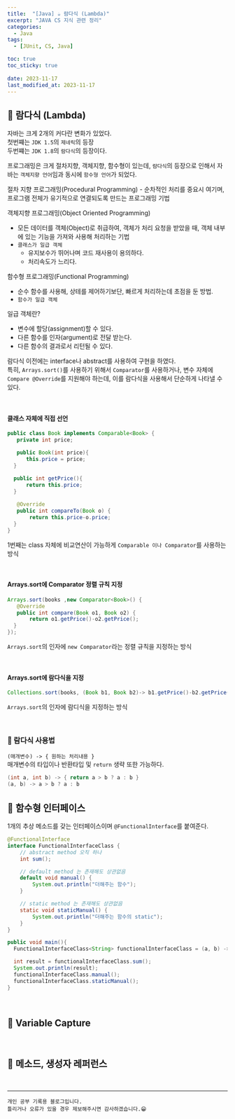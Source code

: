 ```yaml
---
title:  "[Java] ☕ 람다식 (Lambda)"
excerpt: "JAVA CS 지식 관련 정리"
categories:
  - Java
tags:
  - [JUnit, CS, Java]

toc: true
toc_sticky: true
 
date: 2023-11-17
last_modified_at: 2023-11-17
---
```


## 📖 람다식 (Lambda)

자바는 크게 2개의 커다란 변화가 있었다.  
첫번쨰는 `JDK 1.5`의 `제네릭`의 등장  
두번쨰는 `JDK 1.8`의 `람다식`의 등장이다.  

프로그래밍은 크게 절차지향, 객체지향, 함수형이 있는데, `람다식`의 등장으로 인해서 자바는 `객체지향 언어`임과 동시에 `함수형 언어`가 되었다.  

<div class="notice--warning" markdown="1">
절차 지향 프로그래밍(Procedural Programming)
 - 순차적인 처리를 중요시 여기며, 프로그램 전체가 유기적으로 연결되도록 만드는 프로그래밍 기법

객체지향 프로그래밍(Object Oriented Programming)
 - 모든 데이터를 객체(Object)로 취급하여, 객체가 처리 요청을 받았을 때, 객체 내부에 있는 기능을 가져와 사용해 처리하는 기법
 - `클래스가 일급 객체`
   - 유지보수가 뛰어나며 코드 재사용이 용의하다.
   - 처리속도가 느리다.

함수형 프로그래밍(Functional Programming)
 - 순수 함수를 사용해, 상테를 제어하기보단, 빠르게 처리하는데 초점을 둔 방법.
 - `함수가 일급 객체`
</div>

<div class="notice--warning" markdown="1">
일급 객체란?

 - 변수에 할당(assignment)할 수 있다.
 - 다른 함수를 인자(argument)로 전달 받는다.
 - 다른 함수의 결과로서 리턴될 수 있다.
</div>

람다식 이전에는 interface나 abstract를 사용하여 구현을 하였다.  
특히, `Arrays.sort()`를 사용하기 위해서 `Comparator`를 사용하거나, 변수 자체에 `Compare @Override`를 지원해야 하는데, 이를 람다식을 사용해서 단순하게 나타낼 수 있다.  

<br>

#### 클래스 자체에 직접 선언

```java
public class Book implements Comparable<Book> {
   private int price;

   public Book(int price){
      this.price = price;
  }

  public int getPrice(){
      return this.price;
  }
​
   @Override
   public int compareTo(Book o) {
       return this.price-o.price;
  }
}
```

1번째는 class 자체에 비교연산이 가능하게 `Comparable 이나 Comparator`를 사용하는 방식

<br>

#### Arrays.sort에 Comparator 정렬 규칙 지정

```java
Arrays.sort(books ,new Comparator<Book>() {
   @Override
   public int compare(Book o1, Book o2) {
       return o1.getPrice()-o2.getPrice();
  }
});
```

`Arrays.sort`의 인자에 `new Comparator`라는 정렬 규칙을 지정하는 방식

<br>

#### Arrays.sort에 람다식을 지정

```java
Collections.sort(books, (Book b1, Book b2)-> b1.getPrice()-b2.getPrice());
```

`Arrays.sort`의 인자에 람디식을 지정하는 방식

<br>

### 🍄 람다식 사용법

`(매개변수) -> { 원하는 처리내용 }`  
매개변수의 타입이나 반환타입 및 `return` 생략 또한 가능하다.  

```java
(int a, int b) -> { return a > b ? a : b }
(a, b) -> a > b ? a : b
```

## 📖 함수형 인터페이스

1개의 추상 메소드를 갖는 인터페이스이며 `@FunctionalInterface`를 붙여준다.  


```java
@FunctionalInterface
interface FunctionalInterfaceClass {
    // abstract method 오직 하나
    int sum();

    // default method 는 존재해도 상관없음
    default void manual() {
        System.out.println("더해주는 함수");
    }

    // static method 는 존재해도 상관없음
    static void staticManual() {
        System.out.println("더해주는 함수의 static");
    }
}

public void main(){
  FunctionalInterfaceClass<String> functionalInterfaceClass = (a, b) -> a + b ;

  int result = functionalInterfaceClass.sum();
  System.out.println(result);
  functionalInterfaceClass.manual();
  functionalInterfaceClass.staticManual();
}
```

<br>

## 📖 Variable Capture



<br>

## 📖 메소드, 생성자 레퍼런스


<br>

***
    개인 공부 기록용 블로그입니다.
    틀리거나 오류가 있을 경우 제보해주시면 감사하겠습니다.😁